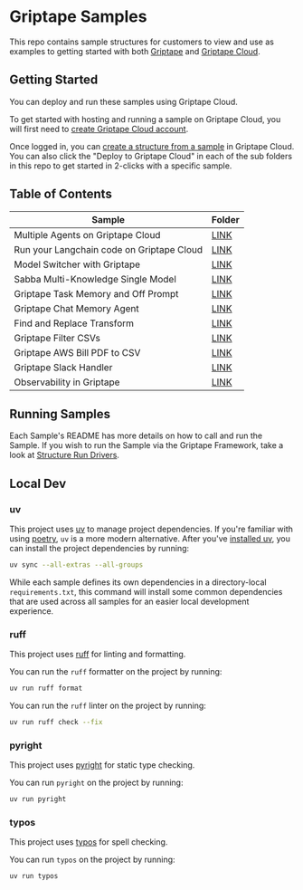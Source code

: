 # Griptape Samples

This repo contains sample structures for customers to view and use as examples to getting started with both [Griptape](https://github.com/griptape-ai/griptape) and [Griptape Cloud](https://cloud.griptape.ai/).

## Getting Started

You can deploy and run these samples using Griptape Cloud.

To get started with hosting and running a sample on Griptape Cloud, you will first need to [create Griptape Cloud account](https://auth.cloud.griptape.ai/u/login).

Once logged in, you can [create a structure from a sample](https://cloud.griptape.ai/structures/create) in Griptape Cloud. You can also click the "Deploy to Griptape Cloud" in each of the sub folders in this repo to get started in 2-clicks with a specific sample.

## Table of Contents

| Sample | Folder |
| -------- | ------- |
| Multiple Agents on Griptape Cloud | [LINK](https://github.com/griptape-ai/griptape-sample-structures/tree/main/griptape_multi_agent_workflows) |
| Run your Langchain code on Griptape Cloud | [LINK](https://github.com/griptape-ai/griptape-sample-structures/tree/main/langchain_calculator) |
| Model Switcher with Griptape | [LINK](https://github.com/griptape-ai/griptape-sample-structures/tree/main/griptape_model_switcher) |
| Sabba Multi-Knowledge Single Model | [LINK](https://github.com/griptape-ai/griptape-sample-structures/tree/main/sabba_multi_knowledge_single_model) |
| Griptape Task Memory and Off Prompt | [LINK](https://github.com/griptape-ai/griptape-sample-structures/tree/main/griptape_off_prompt) |
| Griptape Chat Memory Agent | [LINK](https://github.com/griptape-ai/griptape-sample-structures/tree/main/griptape_chat_memory_agent) |
| Find and Replace Transform | [LINK](https://github.com/griptape-ai/griptape-sample-structures/tree/main/griptape_find_replace_transform) |
| Griptape Filter CSVs | [LINK](https://github.com/griptape-ai/griptape-sample-structures/tree/main/griptape_csv_filter) |
| Griptape AWS Bill PDF to CSV | [LINK](https://github.com/griptape-ai/griptape-sample-structures/tree/main/griptape_aws_bill_pdf_to_csv) |
| Griptape Slack Handler | [LINK](https://github.com/griptape-ai/griptape-sample-structures/tree/main/griptape_slack_handler) |
| Observability in Griptape | [LINK](https://github.com/griptape-ai/griptape-sample-structures/tree/main/griptape_observability) |


## Running Samples

Each Sample's README has more details on how to call and run the Sample. If you wish to run the Sample via the Griptape Framework, take a look at [Structure Run Drivers](https://docs.griptape.ai/stable/griptape-framework/drivers/structure-run-drivers/).

## Local Dev

### uv

This project uses [uv](https://docs.astral.sh/uv/) to manage project dependencies.
If you're familiar with using [poetry](https://python-poetry.org/), `uv` is a more modern alternative.
After you've [installed uv](https://docs.astral.sh/uv/getting-started/installation/), you can install the project dependencies by running:

```bash
uv sync --all-extras --all-groups
```

While each sample defines its own dependencies in a directory-local `requirements.txt`, this command will install some common dependencies that are used across all samples for an easier local development experience.

### ruff

This project uses [ruff](https://docs.astral.sh/ruff/) for linting and formatting.

You can run the `ruff` formatter on the project by running:

```bash
uv run ruff format
```

You can run the `ruff` linter on the project by running:

```bash
uv run ruff check --fix
```

### pyright

This project uses [pyright](https://github.com/microsoft/pyright) for static type checking.

You can run `pyright` on the project by running:

```bash
uv run pyright
```


### typos

This project uses [typos](https://github.com/crate-ci/typos) for spell checking.

You can run `typos` on the project by running:

```bash
uv run typos
```
